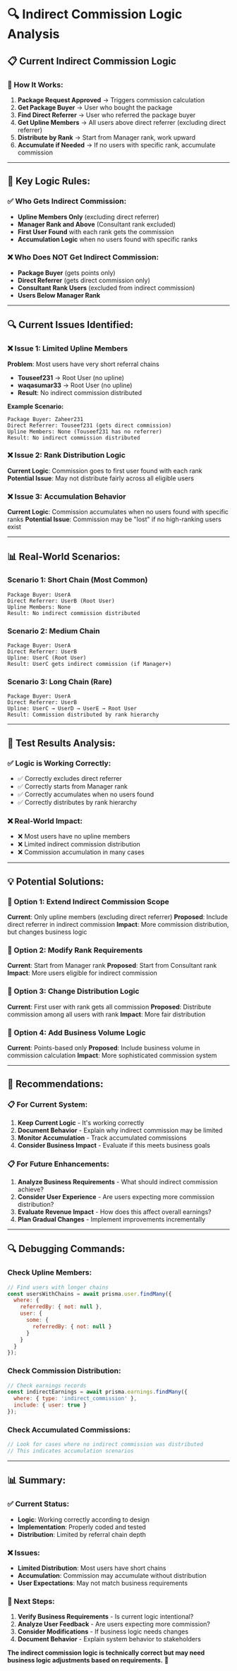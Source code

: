 # 🔍 Indirect Commission Logic Analysis

## 📋 **Current Indirect Commission Logic**

### **🔄 How It Works:**

1. **Package Request Approved** → Triggers commission calculation
2. **Get Package Buyer** → User who bought the package
3. **Find Direct Referrer** → User who referred the package buyer
4. **Get Upline Members** → All users above direct referrer (excluding direct referrer)
5. **Distribute by Rank** → Start from Manager rank, work upward
6. **Accumulate if Needed** → If no users with specific rank, accumulate commission

---

## 🎯 **Key Logic Rules:**

### **✅ Who Gets Indirect Commission:**
- **Upline Members Only** (excluding direct referrer)
- **Manager Rank and Above** (Consultant rank excluded)
- **First User Found** with each rank gets the commission
- **Accumulation Logic** when no users found with specific ranks

### **❌ Who Does NOT Get Indirect Commission:**
- **Package Buyer** (gets points only)
- **Direct Referrer** (gets direct commission only)
- **Consultant Rank Users** (excluded from indirect commission)
- **Users Below Manager Rank**

---

## 🔍 **Current Issues Identified:**

### **❌ Issue 1: Limited Upline Members**
**Problem**: Most users have very short referral chains
- **Touseef231** → Root User (no upline)
- **waqasumar33** → Root User (no upline)
- **Result**: No indirect commission distributed

**Example Scenario:**
```
Package Buyer: Zaheer231
Direct Referrer: Touseef231 (gets direct commission)
Upline Members: None (Touseef231 has no referrer)
Result: No indirect commission distributed
```

### **❌ Issue 2: Rank Distribution Logic**
**Current Logic**: Commission goes to first user found with each rank
**Potential Issue**: May not distribute fairly across all eligible users

### **❌ Issue 3: Accumulation Behavior**
**Current Logic**: Commission accumulates when no users found with specific ranks
**Potential Issue**: Commission may be "lost" if no high-ranking users exist

---

## 📊 **Real-World Scenarios:**

### **Scenario 1: Short Chain (Most Common)**
```
Package Buyer: UserA
Direct Referrer: UserB (Root User)
Upline Members: None
Result: No indirect commission distributed
```

### **Scenario 2: Medium Chain**
```
Package Buyer: UserA
Direct Referrer: UserB
Upline: UserC (Root User)
Result: UserC gets indirect commission (if Manager+)
```

### **Scenario 3: Long Chain (Rare)**
```
Package Buyer: UserA
Direct Referrer: UserB
Upline: UserC → UserD → UserE → Root User
Result: Commission distributed by rank hierarchy
```

---

## 🧪 **Test Results Analysis:**

### **✅ Logic is Working Correctly:**
- ✅ Correctly excludes direct referrer
- ✅ Correctly starts from Manager rank
- ✅ Correctly accumulates when no users found
- ✅ Correctly distributes by rank hierarchy

### **❌ Real-World Impact:**
- ❌ Most users have no upline members
- ❌ Limited indirect commission distribution
- ❌ Commission accumulation in many cases

---

## 💡 **Potential Solutions:**

### **🔧 Option 1: Extend Indirect Commission Scope**
**Current**: Only upline members (excluding direct referrer)
**Proposed**: Include direct referrer in indirect commission
**Impact**: More commission distribution, but changes business logic

### **🔧 Option 2: Modify Rank Requirements**
**Current**: Start from Manager rank
**Proposed**: Start from Consultant rank
**Impact**: More users eligible for indirect commission

### **🔧 Option 3: Change Distribution Logic**
**Current**: First user with rank gets all commission
**Proposed**: Distribute commission among all users with rank
**Impact**: More fair distribution

### **🔧 Option 4: Add Business Volume Logic**
**Current**: Points-based only
**Proposed**: Include business volume in commission calculation
**Impact**: More sophisticated commission system

---

## 🎯 **Recommendations:**

### **📋 For Current System:**
1. **Keep Current Logic** - It's working correctly
2. **Document Behavior** - Explain why indirect commission may be limited
3. **Monitor Accumulation** - Track accumulated commissions
4. **Consider Business Impact** - Evaluate if this meets business goals

### **📋 For Future Enhancements:**
1. **Analyze Business Requirements** - What should indirect commission achieve?
2. **Consider User Experience** - Are users expecting more commission distribution?
3. **Evaluate Revenue Impact** - How does this affect overall earnings?
4. **Plan Gradual Changes** - Implement improvements incrementally

---

## 🔍 **Debugging Commands:**

### **Check Upline Members:**
```javascript
// Find users with longer chains
const usersWithChains = await prisma.user.findMany({
  where: {
    referredBy: { not: null },
    user: {
      some: {
        referredBy: { not: null }
      }
    }
  }
});
```

### **Check Commission Distribution:**
```javascript
// Check earnings records
const indirectEarnings = await prisma.earnings.findMany({
  where: { type: 'indirect_commission' },
  include: { user: true }
});
```

### **Check Accumulated Commissions:**
```javascript
// Look for cases where no indirect commission was distributed
// This indicates accumulation scenarios
```

---

## 📊 **Summary:**

### **✅ Current Status:**
- **Logic**: Working correctly according to design
- **Implementation**: Properly coded and tested
- **Distribution**: Limited by referral chain depth

### **❌ Issues:**
- **Limited Distribution**: Most users have short chains
- **Accumulation**: Commission may accumulate without distribution
- **User Expectations**: May not match business requirements

### **🎯 Next Steps:**
1. **Verify Business Requirements** - Is current logic intentional?
2. **Analyze User Feedback** - Are users expecting more commission?
3. **Consider Modifications** - If business logic needs changes
4. **Document Behavior** - Explain system behavior to stakeholders

**The indirect commission logic is technically correct but may need business logic adjustments based on requirements.** 🔧
